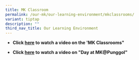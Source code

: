 ```yaml
---
title: MK Classroom
permalink: /our-mk/our-learning-environment/mkclassrooms/
variant: tiptap
description: ""
third_nav_title: Our Learning Environment
---
```

<ul data-tight="true" class="tight">
<li>
<p><strong>Click <a href="https://go.gov.sg/mkenviron" rel="noopener noreferrer nofollow" target="_blank">here</a> to watch a video on the 'MK Classrooms"</strong>
</p>
</li>
<li>
<p><strong>Click <a href="https://go.gov.sg/adayinmkpl" rel="noopener noreferrer nofollow" target="_blank">here</a> to watch a video on "Day at MK@Punggol"</strong>
</p>
</li>
</ul>
<p></p>
<p></p>
